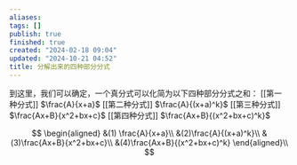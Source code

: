 ```yaml
---
aliases: 
tags: []
publish: true
finished: true
created: "2024-02-18 09:04"
updated: "2024-10-21 04:52"
title: 分解出来的四种部分分式
---
```


到这里，我们可以确定，一个真分式可以化简为以下四种部分分式之和：
[[第一种分式]] $\frac{A}{x+a}$
[[第二种分式]] $\frac{A}{(x+a)^k}$
[[第三种分式]] $\frac{Ax+B}{x^2+bx+c}$
[[第四种分式]] $\frac{Ax+B}{(x^2+bx+c)^k}$

$$
\begin{aligned} &(1) \frac{A}{x+a}\\ &(2)\frac{A}{(x+a)^k}\\ &(3)\frac{Ax+B}{x^2+bx+c}\\ &(4)\frac{Ax+B}{(x^2+bx+c)^k} \end{aligned}\\
$$
